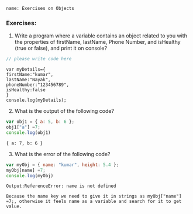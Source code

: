 ```ngMeta
name: Exercises on Objects
```

### Exercises:

1. Write a program where a variable contains an object related to you with the properties of firstName, lastName, Phone Number, and isHealthy (true or false), and print it on console? 

```javascript
// please write code here
```

```solution
var myDetails={
firstName:"kumar",
lastName:"Nayak",
phoneNumber:"123456789",
isHealthy:false
}
console.log(myDetails);
```
 
2. What is the output of the following code?

```javascript
var obj1 = { a: 5, b: 6 };
obj1["a"] =7;
console.log(obj1)     
```

```solution
{ a: 7, b: 6 }
```

3. What is the error of the following code?

```javascript
var myObj = { name: "kumar", height: 5.4 };
myObj[name] =7;
console.log(myObj)
```
```solution
Output:ReferenceError: name is not defined

Because the name key we need to give it in strings as myObj["name"] =7;, otherwise it feels name as a variable and search for it to get value.
```